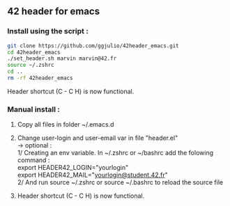 ## 42 header for emacs

###  Install using the script :

```bash
git clone https://github.com/ggjulio/42header_emacs.git
cd 42header_emacs
./set_header.sh marvin marvin@42.fr
source ~/.zshrc
cd ..
rm -rf 42header_emacs
```

Header shortcut (C - C H) is now functional.


### Manual install :
1) Copy all files in folder ~/.emacs.d

2) Change user-login and user-email var in file "header.el"   
   -> optional :    
      	  1/ Creating an env variable. In ~/.zshrc or ~/bashrc add the folowing command :   
            export HEADER42_LOGIN="yourlogin"  
            export HEADER42_MAIL="yourlogin@student.42.fr"  
	  2/ And run source ~/.zshrc or source ~/.bashrc to reload the source file
   	  
3) Header shortcut (C - C H) is now functional.
